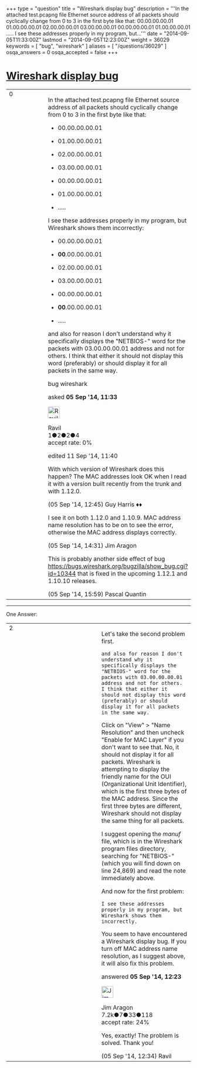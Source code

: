 +++
type = "question"
title = "Wireshark display bug"
description = '''In the attached test.pcapng file Ethernet source address of all packets should cyclically change from 0 to 3 in the first byte like that:   00.00.00.00.01   01.00.00.00.01   02.00.00.00.01   03.00.00.00.01   00.00.00.00.01   01.00.00.00.01    .....   I see these addresses properly in my program, but...'''
date = "2014-09-05T11:33:00Z"
lastmod = "2014-09-05T12:23:00Z"
weight = 36029
keywords = [ "bug", "wireshark" ]
aliases = [ "/questions/36029" ]
osqa_answers = 0
osqa_accepted = false
+++

<div class="headNormal">

# [Wireshark display bug](/questions/36029/wireshark-display-bug)

</div>

<div id="main-body">

<div id="askform">

<table id="question-table" style="width:100%;"><colgroup><col style="width: 50%" /><col style="width: 50%" /></colgroup><tbody><tr class="odd"><td style="width: 30px; vertical-align: top"><div class="vote-buttons"><div id="post-36029-score" class="post-score" title="current number of votes">0</div><div id="favorite-count" class="favorite-count"></div></div></td><td><div id="item-right"><div class="question-body"><p>In the attached test.pcapng file Ethernet source address of all packets should cyclically change from 0 to 3 in the first byte like that:</p><ul><li><p>00.00.00.00.01</p></li><li><p>01.00.00.00.01</p></li><li><p>02.00.00.00.01</p></li><li><p>03.00.00.00.01</p></li><li><p>00.00.00.00.01</p></li><li><p>01.00.00.00.01</p></li><li><p>.....</p></li></ul><p>I see these addresses properly in my program, but Wireshark shows them incorrectly:</p><ul><li><p>00.00.00.00.01</p></li><li><p><strong>00</strong>.00.00.00.01</p></li><li><p>02.00.00.00.01</p></li><li><p>03.00.00.00.01</p></li><li><p>00.00.00.00.01</p></li><li><p><strong>00</strong>.00.00.00.01</p></li><li><p>.....</p></li></ul><p>and also for reason I don't understand why it specifically displays the "NETBIOS-" word for the packets with 03.00.00.00.01 address and not for others. I think that either it should not display this word (preferably) or should display it for all packets in the same way.</p></div><div id="question-tags" class="tags-container tags">bug wireshark</div><div id="question-controls" class="post-controls"></div><div class="post-update-info-container"><div class="post-update-info post-update-info-user"><p>asked <strong>05 Sep '14, 11:33</strong></p><img src="https://secure.gravatar.com/avatar/9b46c715cf0bfeca20dd3927c55be5fa?s=32&amp;d=identicon&amp;r=g" class="gravatar" width="32" height="32" alt="Ravil&#39;s gravatar image" /><p>Ravil<br />
<span class="score" title="1 reputation points">1</span><span title="2 badges"><span class="badge1">●</span><span class="badgecount">2</span></span><span title="2 badges"><span class="silver">●</span><span class="badgecount">2</span></span><span title="4 badges"><span class="bronze">●</span><span class="badgecount">4</span></span><br />
<span class="accept_rate" title="Rate of the user&#39;s accepted answers">accept rate:</span> <span title="Ravil has no accepted answers">0%</span></p></div><div class="post-update-info post-update-info-edited"><p>edited 11 Sep '14, 11:40</p></div></div><div id="comments-container-36029" class="comments-container"><span id="36033"></span><div id="comment-36033" class="comment"><div id="post-36033-score" class="comment-score"></div><div class="comment-text"><p>With which version of Wireshark does this happen? The MAC addresses look OK when I read it with a version built recently from the trunk and with 1.12.0.</p></div><div id="comment-36033-info" class="comment-info"><span class="comment-age">(05 Sep '14, 12:45)</span> Guy Harris ♦♦</div></div><span id="36035"></span><div id="comment-36035" class="comment"><div id="post-36035-score" class="comment-score"></div><div class="comment-text"><p>I see it on both 1.12.0 and 1.10.9. MAC address name resolution has to be on to see the error, otherwise the MAC address displays correctly.</p></div><div id="comment-36035-info" class="comment-info"><span class="comment-age">(05 Sep '14, 14:31)</span> Jim Aragon</div></div><span id="36037"></span><div id="comment-36037" class="comment"><div id="post-36037-score" class="comment-score"></div><div class="comment-text"><p>This is probably another side effect of bug <a href="https://bugs.wireshark.org/bugzilla/show_bug.cgi?id=10344">https://bugs.wireshark.org/bugzilla/show_bug.cgi?id=10344</a> that is fixed in the upcoming 1.12.1 and 1.10.10 releases.</p></div><div id="comment-36037-info" class="comment-info"><span class="comment-age">(05 Sep '14, 15:59)</span> Pascal Quantin</div></div></div><div id="comment-tools-36029" class="comment-tools"></div><div class="clear"></div><div id="comment-36029-form-container" class="comment-form-container"></div><div class="clear"></div></div></td></tr></tbody></table>

------------------------------------------------------------------------

<div class="tabBar">

<span id="sort-top"></span>

<div class="headQuestions">

One Answer:

</div>

</div>

<span id="36030"></span>

<div id="answer-container-36030" class="answer">

<table style="width:100%;"><colgroup><col style="width: 50%" /><col style="width: 50%" /></colgroup><tbody><tr class="odd"><td style="width: 30px; vertical-align: top"><div class="vote-buttons"><div id="post-36030-score" class="post-score" title="current number of votes">2</div></div></td><td><div class="item-right"><div class="answer-body"><p>Let's take the second problem first.</p><pre><code>and also for reason I don&#39;t understand why it specifically displays the &quot;NETBIOS-&quot; word for the packets with 03.00.00.00.01 address and not for others. I think that either it should not display this word (preferably) or should display it for all packets in the same way.</code></pre><p>Click on "View" &gt; "Name Resolution" and then uncheck "Enable for MAC Layer" if you don't want to see that. No, it should not display it for all packets. Wireshark is attempting to display the friendly name for the OUI (Organizational Unit Identifier), which is the first three bytes of the MAC address. Since the first three bytes are different, Wireshark should not display the same thing for all packets.</p><p>I suggest opening the <em>manuf</em> file, which is in the Wireshark program files directory, searching for "NETBIOS-" (which you will find down on line 24,869) and read the note immediately above.</p><p>And now for the first problem:</p><pre><code>I see these addresses properly in my program, but Wireshark shows them incorrectly.</code></pre><p>You seem to have encountered a Wireshark display bug. If you turn off MAC address name resolution, as I suggest above, it will also fix this problem.</p></div><div class="answer-controls post-controls"></div><div class="post-update-info-container"><div class="post-update-info post-update-info-user"><p>answered <strong>05 Sep '14, 12:23</strong></p><img src="https://secure.gravatar.com/avatar/071fe61f64868d98bdf4eb060b63b6ca?s=32&amp;d=identicon&amp;r=g" class="gravatar" width="32" height="32" alt="Jim%20Aragon&#39;s gravatar image" /><p>Jim Aragon<br />
<span class="score" title="7187 reputation points"><span>7.2k</span></span><span title="7 badges"><span class="badge1">●</span><span class="badgecount">7</span></span><span title="33 badges"><span class="silver">●</span><span class="badgecount">33</span></span><span title="118 badges"><span class="bronze">●</span><span class="badgecount">118</span></span><br />
<span class="accept_rate" title="Rate of the user&#39;s accepted answers">accept rate:</span> <span title="Jim Aragon has 70 accepted answers">24%</span></p></div></div><div id="comments-container-36030" class="comments-container"><span id="36031"></span><div id="comment-36031" class="comment"><div id="post-36031-score" class="comment-score"></div><div class="comment-text"><p>Yes, exactly! The problem is solved. Thank you!</p></div><div id="comment-36031-info" class="comment-info"><span class="comment-age">(05 Sep '14, 12:34)</span> Ravil</div></div></div><div id="comment-tools-36030" class="comment-tools"></div><div class="clear"></div><div id="comment-36030-form-container" class="comment-form-container"></div><div class="clear"></div></div></td></tr></tbody></table>

</div>

<div class="paginator-container-left">

</div>

</div>

</div>

